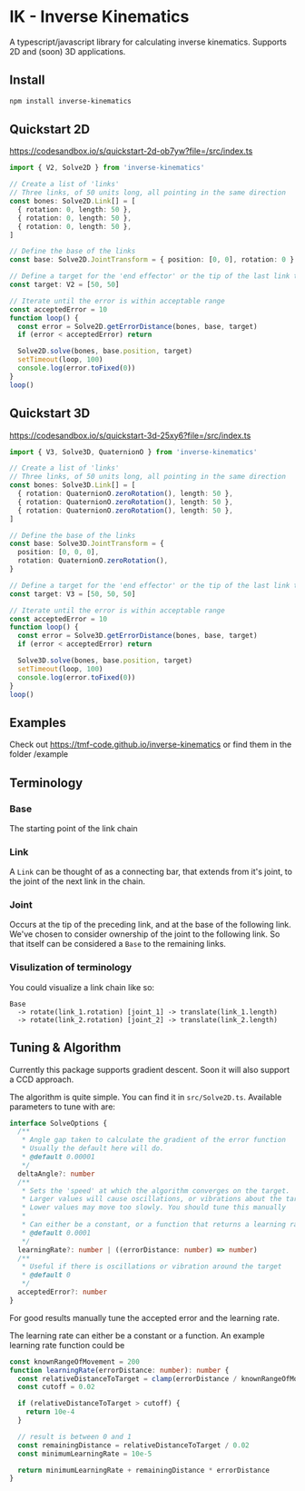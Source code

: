# IK - Inverse Kinematics

A typescript/javascript library for calculating inverse kinematics. Supports 2D and (soon) 3D applications.

## Install

```bash
npm install inverse-kinematics
```

## Quickstart 2D

https://codesandbox.io/s/quickstart-2d-ob7yw?file=/src/index.ts

```ts
import { V2, Solve2D } from 'inverse-kinematics'

// Create a list of 'links'
// Three links, of 50 units long, all pointing in the same direction
const bones: Solve2D.Link[] = [
  { rotation: 0, length: 50 },
  { rotation: 0, length: 50 },
  { rotation: 0, length: 50 },
]

// Define the base of the links
const base: Solve2D.JointTransform = { position: [0, 0], rotation: 0 }

// Define a target for the 'end effector' or the tip of the last link to move to
const target: V2 = [50, 50]

// Iterate until the error is within acceptable range
const acceptedError = 10
function loop() {
  const error = Solve2D.getErrorDistance(bones, base, target)
  if (error < acceptedError) return

  Solve2D.solve(bones, base.position, target)
  setTimeout(loop, 100)
  console.log(error.toFixed(0))
}
loop()
```

## Quickstart 3D

https://codesandbox.io/s/quickstart-3d-25xy6?file=/src/index.ts

```ts
import { V3, Solve3D, QuaternionO } from 'inverse-kinematics'

// Create a list of 'links'
// Three links, of 50 units long, all pointing in the same direction
const bones: Solve3D.Link[] = [
  { rotation: QuaternionO.zeroRotation(), length: 50 },
  { rotation: QuaternionO.zeroRotation(), length: 50 },
  { rotation: QuaternionO.zeroRotation(), length: 50 },
]

// Define the base of the links
const base: Solve3D.JointTransform = {
  position: [0, 0, 0],
  rotation: QuaternionO.zeroRotation(),
}

// Define a target for the 'end effector' or the tip of the last link to move to
const target: V3 = [50, 50, 50]

// Iterate until the error is within acceptable range
const acceptedError = 10
function loop() {
  const error = Solve3D.getErrorDistance(bones, base, target)
  if (error < acceptedError) return

  Solve3D.solve(bones, base.position, target)
  setTimeout(loop, 100)
  console.log(error.toFixed(0))
}
loop()
```

## Examples

Check out https://tmf-code.github.io/inverse-kinematics or find them in the folder /example

## Terminology

### Base

The starting point of the link chain

### Link

A `Link` can be thought of as a connecting bar, that extends from it's joint, to the joint of the next link in the chain.

### Joint

Occurs at the tip of the preceding link, and at the base of the following link. We've chosen to consider ownership of the joint to the following link. So that itself can be considered a `Base` to the remaining links.

### Visulization of terminology

You could visualize a link chain like so:

```
Base
  -> rotate(link_1.rotation) [joint_1] -> translate(link_1.length)
  -> rotate(link_2.rotation) [joint_2] -> translate(link_2.length)
```

## Tuning & Algorithm

Currently this package supports gradient descent. Soon it will also support a CCD approach.

The algorithm is quite simple. You can find it in `src/Solve2D.ts`. Available parameters to tune with are:

```ts
interface SolveOptions {
  /**
   * Angle gap taken to calculate the gradient of the error function
   * Usually the default here will do.
   * @default 0.00001
   */
  deltaAngle?: number
  /**
   * Sets the 'speed' at which the algorithm converges on the target.
   * Larger values will cause oscillations, or vibrations about the target
   * Lower values may move too slowly. You should tune this manually
   *
   * Can either be a constant, or a function that returns a learning rate
   * @default 0.0001
   */
  learningRate?: number | ((errorDistance: number) => number)
  /**
   * Useful if there is oscillations or vibration around the target
   * @default 0
   */
  acceptedError?: number
}
```

For good results manually tune the accepted error and the learning rate.

The learning rate can either be a constant or a function. An example learning rate function could be

```ts
const knownRangeOfMovement = 200
function learningRate(errorDistance: number): number {
  const relativeDistanceToTarget = clamp(errorDistance / knownRangeOfMovement, 0, 1)
  const cutoff = 0.02

  if (relativeDistanceToTarget > cutoff) {
    return 10e-4
  }

  // result is between 0 and 1
  const remainingDistance = relativeDistanceToTarget / 0.02
  const minimumLearningRate = 10e-5

  return minimumLearningRate + remainingDistance * errorDistance
}
```
